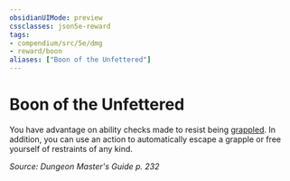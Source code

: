 ```yaml
---
obsidianUIMode: preview
cssclasses: json5e-reward
tags:
- compendium/src/5e/dmg
- reward/boon
aliases: ["Boon of the Unfettered"]
---
```

# Boon of the Unfettered

You have advantage on ability checks made to resist being [grappled](/compendium/rules/conditions.md#grappled). In addition, you can use an action to automatically escape a grapple or free yourself of restraints of any kind. 

*Source: Dungeon Master's Guide p. 232*